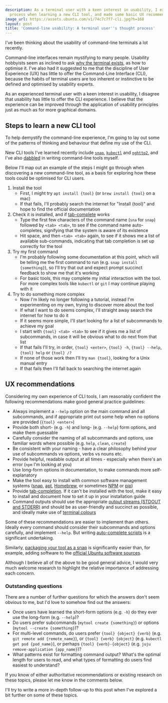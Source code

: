 ```yaml
---
description: As a terminal user with a keen interest in usability, I explored my thought
  process when learning a new CLI tool, and made some basic UX recommendations.
image_url: https://assets.ubuntu.com/v1/74c7c7f7-cli.jpg?h=160
layout: post
title: 'Command-line usability: A terminal user''s thought process'
---
```


I've been thinking about the usability of command-line terminals a lot recently.

Command-line interfaces remain mystifying to many people. Usability hobbyists seem as inclined to ask [why the terminal exists][why-cli], as how to optimise it. I've also had it suggested to me that the discipline of User Experience (UX) has little to offer the Command-Line Interface (CLI), because the habits of terminal users are too inherent or instinctive to be defined and optimised by usability experts.

As an experienced terminal user with a keen interest in usability, I disagree that usability has little to offer the CLI experience. I believe that the experience can be improved through the application of usability principles just as much as for more graphical domains.

## Steps to learn a new CLI tool

To help demystify the command-line experience, I'm going to lay out some of the patterns of thinking and behaviour that define my use of the CLI.

New CLI tools I've learned recently include [`snap`][snap], [`kubectl`][kube] and [`nghttp2`][nh2], and I've also [dabbled][runscript] in writing command-line tools myself.

Below I'll map out an example of the steps I might go through when discovering a new command-line tool, as a basis for exploring how these tools could be optimised for CLI users.

1. Install the tool
    - First, I might try `apt install {tool}` (or `brew install {tool}` on a mac)
    - If that fails, I'll probably search the internet for "Install {tool}" and hope to find the official documentation
2. Check it is installed, and if [tab-complete][tab] works
    - Type the first few characters of the command name (`sna` for `snap`) followed by `<tab> <tab>`, to see if the command name auto-completes, signifying that the system is aware of its existence
    - Hit space, and then `<tab> <tab>` again, to see if it shows me a list of available sub-commands, indicating that tab completion is set up correctly for the tool
3.  Try my first command
    - I'm probably following some documentation at this point, which will be telling me the first command to run (e.g. `snap install {something}`), so I'll try that out and expect prompt succinct feedback to show me that it's working
    - For basic tools, this may complete my initial interaction with the tool. For more complex tools like `kubectl` or `git` I may continue playing with it
4. Try to do something more complex
    - Now I'm likely no longer following a tutorial, instead I'm experimenting on my own, trying to discover more about the tool
    - If what I want to do seems complex, I'll straight away search the internet for how to do it
    - If it seems more simple, I'll start looking for a list of subcommands to achieve my goal
    - I start with `{tool} <tab> <tab>` to see if it gives me a list of subcommands, in case it will be obvious what to do next from that list
    - If that fails I'll try, in order, `{tool} <enter>`, `{tool} -h`, `{tool} --help`, `{tool} help` or `{tool} /?`
    - If none of those work then I'll try `man {tool}`, looking for a Unix manual entry
    - If that fails then I'll fall back to searching the internet again

## UX recommendations

Considering my own experience of CLI tools, I am reasonably confident the following recommendations make good general practice guidelines:

- Always implement a `--help` option on the main command and all subcommands, and if appropriate print out some help when no options are provided (`{tool} <enter>`)
- Provide both short- (e.g. `-h`) and long- (e.g. `--help`) form options, and make them guessable
- Carefully consider the naming of all subcommands and options, use familiar words where possible (e.g. `help`, `clean`, `create`)
- Be consistent with your naming - have a clear philosophy behind your use of subcommands vs options, verbs vs nouns etc.
- Provide helpful, readable output at all times - especially when there's an error (`npm` I'm looking at you)
- Use long-form options in documentation, to make commands more self-explanatory
- Make the tool easy to install with common software management systems ([snap][usnap], [apt][apt], [Homebrew][brew], or sometimes [NPM][npm] or [pip][pip])
- Provide [tab-completion][tab]. If it can't be installed with the tool, make it easy to install and document how to set it up in your installation guide
- Command outputs should use the appropriate [output streams (STDOUT and STDERR)][streams] and should be as user-friendly and succinct as possible, and ideally make use of [terminal colours][colour]

Some of these recommendations are easier to implement than others. Ideally every command should consider their subcommands and options carefully, and implement `--help`. But writing [auto-complete scripts][writeauto] is a significant undertaking.

Similarly, [packaging your tool as a snap][createsnap] is significantly easier than, for example, adding software to the [official Ubuntu software sources][aptofficial].

Although I believe all of the above to be good general advice, I would very much welcome research to highlight the relative importance of addressing each concern.

### Outstanding questions

There are a number of further questions for which the answers don't seem obvious to me, but I'd love to somehow find out the answers:

- Once users have learned the short-form options (e.g. `-h`) do they ever use the long-form (e.g. `--help`)?
- Do users prefer subcommands (`mytool create {something}`) or options (`mytool --create {something}`)?
- For multi-level commands, do users prefer `{tool} {object} {verb}` (e.g. `git remote add {remote_name}`), or `{tool} {verb} {object}` (e.g. `kubectl get pod {pod_name}`), or perhaps `{tool} {verb}-{object}` (e.g. `juju remove-application {app_name}`)?
- What patterns exist for formatting command output? What's the optimal length for users to read, and what types of formatting do users find easiest to understand?

If you know of either authoritative recommendations or existing research on these topics, please let me know in the comments below.

I'll try to write a more in-depth follow-up to this post when I've explored a bit further on some of these topics.

[aptofficial]: https://help.ubuntu.com/stable/ubuntu-help/addremove-sources.html "Add remove sources"
[createsnap]: https://snapcraft.io/docs/build-snaps/your-first-snap "Snapcraft: Build your first snap"
[writeauto]: https://askubuntu.com/questions/68175/how-to-create-script-with-auto-complete "AskUbuntu: How to create script with auto-complete?"
[streams]: https://en.wikipedia.org/wiki/Standard_streams "Wikipedia: Standard streams"
[why-cli]: https://ux.stackexchange.com/questions/101990/why-are-terminal-consoles-still-used "UX StackExchange: Why are terminal consoles still being used?"
[tab]: https://www.howtogeek.com/195207/use-tab-completion-to-type-commands-faster-on-any-operating-system/ "How To Geek: Use Tab Completion"
[snap]: https://snapcraft.io/docs/core/usage "Snapcraft: Use the snap command"
[usnap]: https://www.ubuntu.com/snappy "Ubuntu: A ‘snap’ is a universal Linux package"
[apt]: https://wiki.debian.org/Apt "Apt: Debian package manager"
[brew]: https://brew.sh/ "Homebrew: MacOS's missing package manager"
[npm]: https://www.npmjs.com/ "NPM: the package manager for javascript"
[pip]: https://en.wikipedia.org/wiki/Pip_(package_manager) "Wikipedia: pip (package manager)"
[kube]: https://kubernetes.io/docs/user-guide/kubectl-overview/ "Kubernetes: Kubectl overview"
[nh2]: https://nghttp2.org/ "Nghttp2: HTTP/2 C Library"
[colour]: https://unix.stackexchange.com/questions/148/colorizing-your-terminal-and-shell-environment "Unix StackExchange: Colorizing your terminal and shell environment?"
[runscript]: https://github.com/canonical-webteam/practices/blob/master/local-development/the-run-script.md "Canonical webteam practices: The ./run script interface"
[notusable]: http://gandre.ws/blog/blog/2015/04/07/why-the-command-line-is-not-usable/comment-page-1/
[patterns]: https://stackoverflow.com/questions/762724/cli-patterns-antipatterns-for-usability
[alive]: https://uxmag.com/articles/command-lines-alive-kicking
[programming]: http://blog.opalang.org/2012/03/programming-tools-ux-experience-how-we.html
[design]: https://trevorsullivan.net/2016/07/11/designing-command-line-tools/
[hacker]: https://news.ycombinator.com/item?id=3771000
[cliux]: https://ayende.com/blog/177762/command-line-usability
[skinning]: http://www.mi.fu-berlin.de/wiki/pub/SE/ThesisCommandLine/Skinning_the_Command_Line.pdf
